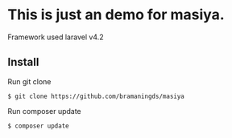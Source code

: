 # This is just an demo for masiya.

Framework used laravel v4.2


## Install

Run git clone
```
$ git clone https://github.com/bramaningds/masiya
```

Run composer update
```
$ composer update
```
